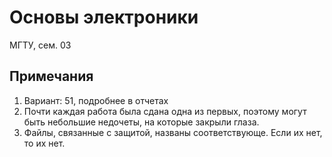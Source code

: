 # Основы электроники

МГТУ, сем. 03

## Примечания

1. Вариант: 51, подробнее в отчетах
2. Почти каждая работа была сдана одна из первых, поэтому могут быть небольшие недочеты, на которые закрыли глаза.
3. Файлы, связанные с защитой, названы соответствующе. Если их нет, то их нет.

